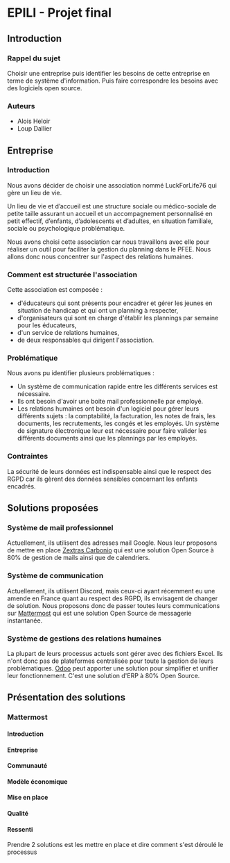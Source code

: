 # EPILI - Projet final

## Introduction

### Rappel du sujet

Choisir une entreprise puis identifier les besoins de cette entreprise en terme de système d'information.
Puis faire correspondre les besoins avec des logiciels open source.

### Auteurs

- Alois Heloir
- Loup Dallier

## Entreprise

### Introduction

Nous avons décider de choisir une association nommé LuckForLife76 qui gère un lieu de vie.

Un lieu de vie et d’accueil est une structure sociale ou médico-sociale de petite taille assurant un accueil et un accompagnement personnalisé en petit effectif, d’enfants, d’adolescents et d’adultes, en situation familiale, sociale ou psychologique problématique.

Nous avons choisi cette association car nous travaillons avec elle pour réaliser un outil pour faciliter la gestion du planning dans le PFEE.
Nous allons donc nous concentrer sur l'aspect des relations humaines.

### Comment est structurée l'association

Cette association est composée :

- d'éducateurs qui sont présents pour encadrer et gérer les jeunes en situation de handicap et qui ont un planning à respecter,
- d'organisateurs qui sont en charge d'établir les plannings par semaine pour les éducateurs,
- d'un service de relations humaines,
- de deux responsables qui dirigent l'association.

### Problématique

Nous avons pu identifier plusieurs problématiques :

- Un système de communication rapide entre les différents services est nécessaire.
- Ils ont besoin d'avoir une boite mail professionnelle par employé.
- Les relations humaines ont besoin d'un logiciel pour gérer leurs différents sujets : la comptabilité, la facturation, les notes de frais, les documents, les recrutements, les congés et les employés. Un système de signature électronique leur est nécessaire pour faire valider les différents documents ainsi que les plannings par les employés.

### Contraintes

La sécurité de leurs données est indispensable ainsi que le respect des RGPD car ils gèrent des données sensibles concernant les enfants encadrés.

## Solutions proposées

### Système de mail professionnel

Actuellement, ils utilisent des adresses mail Google. Nous leur proposons de mettre en place [Zextras Carbonio](https://www.zextras.com/fr/carbonio-community-edition/) qui est une solution Open Source à 80% de gestion de mails ainsi que de calendriers.

### Système de communication

Actuellement, ils utilisent Discord, mais ceux-ci ayant récemment eu une amende en France quant au respect des RGPD, ils envisagent de changer de solution. Nous proposons donc de passer toutes leurs communications sur [Mattermost](https://mattermost.com/) qui est une solution Open Source de messagerie instantanée.

### Système de gestions des relations humaines

La plupart de leurs processus actuels sont gérer avec des fichiers Excel. Ils n'ont donc pas de plateformes centralisée pour toute la gestion de leurs problématiques. [Odoo](https://www.odoo.com/fr_FR) peut apporter une solution pour simplifier et unifier leur fonctionnement. C'est une solution d'ERP à 80% Open Source.

## Présentation des solutions

### Mattermost

#### Introduction

#### Entreprise

#### Communauté

#### Modèle économique

#### Mise en place

#### Qualité

#### Ressenti

Prendre 2 solutions est les mettre en place et dire comment s'est déroulé le processus
